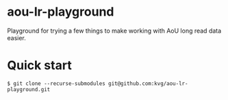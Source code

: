 # aou-lr-playground

Playground for trying a few things to make working with AoU long read data easier.

# Quick start

```
$ git clone --recurse-submodules git@github.com:kvg/aou-lr-playground.git
```
